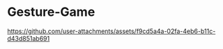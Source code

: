 # Gesture-Game



https://github.com/user-attachments/assets/f9cd5a4a-02fa-4eb6-b11c-d43d851ab691



